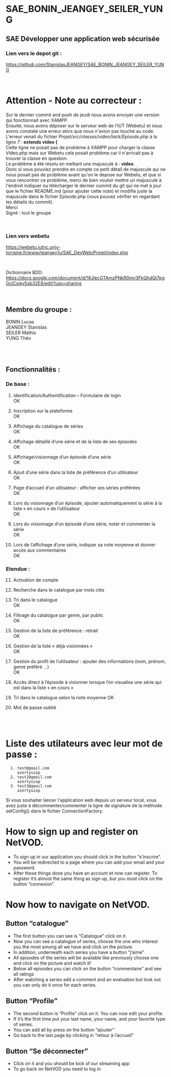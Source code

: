 # SAE_BONIN_JEANGEY_SEILER_YUNG

## SAE Développer une application web sécurisée

### Lien vers le depot git :

https://github.com/StanislasJEANGEY/SAE_BONIN_JEANGEY_SEILER_YUNG

<br>

# Attention - Note au correcteur :

Sur le dernier commit and push de jeudi nous avons envoyer une version qui fonctionnait avec XAMPP.  
Ensuite, nous avons déposer sur le serveur web de l'IUT (Webetu) et nous avons constaté une erreur alors que nous n'avion pas touché au code. L'erreur venait du fichier _Projet/src/classes/video/tack/Episode.php_ à la _ligne 7_ : **extends video {**  
Cette ligne ne posait pas de problème à XAMPP pour charger la classe Video.php mais sur Webetu cela posait problème car il n'arrivait pas à trouver la classe en question.  
Le problème à été résolu en mettant une majuscule à : **video**.  
Donc si vous pouviez prendre en compte ce petit détail de majuscule qui ne nous posait pas de problème avant qu'on le depose sur Webetu, et que si vous rencontrer ce problème, merci de bien vouloir mettre un majuscule à l'endroit indiquer ou télécharger le dernier commit du git qui ne met à jour que le fichier README.md (pour ajouter cette note) et modifie juste la majuscule dans le fichier Episode.php (vous pouvez vérifier en regardant les détails du commit).  
Merci  
Signé : tout le groupe

<br>

### Lien vers webetu

https://webetu.iutnc.univ-lorraine.fr/www/jeangey1u/SAE_DevWeb/Projet/index.php

<br>

Dictionnaire BDD:
https://docs.google.com/document/d/18JlecGTAmzPNkR0mv3FkQhdQj7pgGciCsjey5xb32E8/edit?usp=sharing

<br>

## Membre du groupe :

BONIN Lucas  
JEANGEY Stanislas  
SEILER Mathis  
YUNG Théo

<br>
<br>

## Fonctionnalités :

### De base :

1. Identification/Authentification – Formulaire de login  
   OK

2. Inscription sur la plateforme  
   OK

3. Affichage du catalogue de séries  
   OK

4. Affichage détaillé d’une série et de la liste de ses épisodes  
   OK

5. Affichage/visionnage d’un épisode d’une série  
   OK

6. Ajout d’une série dans la liste de préférence d’un utilisateur  
   OK

7. Page d’accueil d’un utilisateur : afficher ses séries préférées  
   OK

8. Lors du visionnage d’un épisode, ajouter automatiquement la série à la liste « en cours » de l’utilisateur  
   OK

9. Lors du visionnage d’un épisode d’une série, noter et commenter la série  
   OK

10. Lors de l’affichage d’une série, indiquer sa note moyenne et donner accès aux
    commentaires  
    OK

### Etendue :

11. Activation de compte

12. Recherche dans le catalogue par mots clés

13. Tri dans le catalogue  
    OK

14. Filtrage du catalogue par genre, par public  
    OK

15. Gestion de la liste de préférence : retrait  
    OK

16. Gestion de la liste « déjà visionnées »  
    OK

17. Gestion du profil de l’utilisateur : ajouter des informations (nom, prénom, genre préféré ...)  
    OK

18. Accès direct à l’épisode à visionner lorsque l’on visualise une série qui est dans la liste « en cours »

19. Tri dans le catalogue selon la note moyenne
    OK

20. Mot de passe oublié

<br>
<br>

# Liste des utilateurs avec leur mot de passe :

      1. test@gmail.com
         azertyuiop
      2. test2@gmail.com
         azertyuiop
      3. test3@gmail.com
         azertyuiop

Si vous souhaiter lancer l'application web depuis un serveur local, vous avez juste à décommenter/commenter la ligne de signature de la méthode setConfig() dans le fichier ConnectionFactory.


# How to sign up and register on NetVOD.
- To sign up in our application you should click in the button “s’inscrire”. 
- You will be redirected to a page where you can add your email and your password. 
- After these things done you have an account et now can register. 
To register it’s almost the same thing as sign up, but you must click on the button “connexion”.

# Now how to navigate on NetVOD.
## Button “catalogue”
- The first button you can see is “Catalogue” click on it. 
- Now you can see a catalogue of series, choose the one who interest you the most among all we have and click on the picture. 
- In addition, underneath each series you have a button “j’aime” 
- All episodes of the series will be available like previously choose one and click on the picture and watch it!
- Below all episodes you can click on the button “commentaire” and see all ratings
- After watching a series add a comment and an evaluation but look out you can only do it once for each series. 

## Button “Profile”
- The second button is “Profile” click on it. You can now edit your profile. 
- If it’s the first time put your last name, your name, and your favorite type of series. 
- You can add all by press on the button “ajouter”
- Go back to the last page by clicking in “retour à l’accueil” 

## Button “Se déconnecter”
- Click on it and you should be kick of our streaming app
- To go back on NetVOD you need to log in

